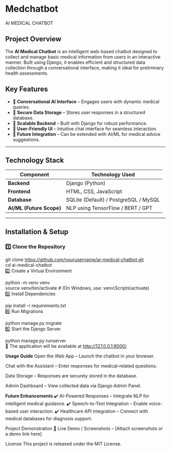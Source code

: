 # Medchatbot
AI MEDICAL CHATBOT

## **Project Overview**  
The **AI Medical Chatbot** is an intelligent web-based chatbot designed to collect and manage basic medical information from users in an interactive manner. Built using Django, it enables efficient and structured data collection through a conversational interface, making it ideal for preliminary health assessments.  

## **Key Features**  
- 🔹 **Conversational AI Interface** – Engages users with dynamic medical queries.  
- 🔹 **Secure Data Storage** – Stores user responses in a structured database.  
- 🔹 **Scalable Backend** – Built with Django for robust performance.  
- 🔹 **User-Friendly UI** – Intuitive chat interface for seamless interaction.  
- 🔹 **Future Integration** – Can be extended with AI/ML for medical advice suggestions.  

---

## **Technology Stack**  
| Component    | Technology Used  |  
|-------------|-----------------|  
| **Backend**  | Django (Python)  |  
| **Frontend** | HTML, CSS, JavaScript |  
| **Database** | SQLite (Default) / PostgreSQL / MySQL |  
| **AI/ML (Future Scope)** | NLP using TensorFlow / BERT / GPT |

---

## **Installation & Setup**  

### **1️⃣ Clone the Repository**  

git clone https://github.com/yourusername/ai-medical-chatbot.git  
cd ai-medical-chatbot  
2️⃣ Create a Virtual Environment

python -m venv venv  
source venv/bin/activate  # (On Windows, use: venv\Scripts\activate)  
3️⃣ Install Dependencies

pip install -r requirements.txt  
4️⃣ Run Migrations

python manage.py migrate  
5️⃣ Start the Django Server

python manage.py runserver  
🚀 The application will be available at http://127.0.0.1:8000/

**Usage Guide**
Open the Web App – Launch the chatbot in your browser.

Chat with the Assistant – Enter responses for medical-related questions.

Data Storage – Responses are securely stored in the database.

Admin Dashboard – View collected data via Django Admin Panel.

**Future Enhancements**
✔️ AI-Powered Responses – Integrate NLP for intelligent medical guidance.
✔️ Speech-to-Text Integration – Enable voice-based user interaction.
✔️ Healthcare API Integration – Connect with medical databases for diagnosis support.

Project Demonstration
📌 Live Demo / Screenshots – [Attach screenshots or a demo link here]

License
This project is released under the MIT License.
